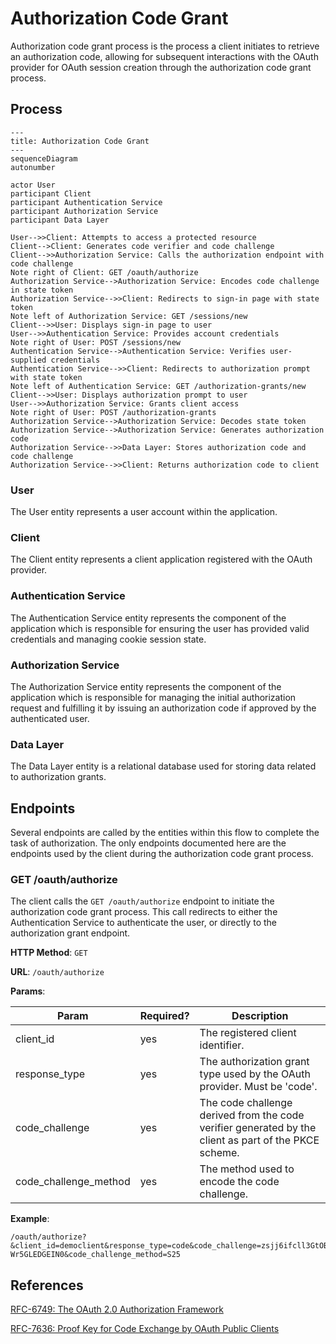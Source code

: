 # Authorization Code Grant

Authorization code grant process is the process a client initiates to retrieve an authorization code,
allowing for subsequent interactions with the OAuth provider for OAuth session creation
through the authorization code grant process.

## Process

```mermaid
---
title: Authorization Code Grant
---
sequenceDiagram
autonumber

actor User
participant Client
participant Authentication Service
participant Authorization Service
participant Data Layer

User-->>Client: Attempts to access a protected resource
Client-->Client: Generates code verifier and code challenge
Client-->>Authorization Service: Calls the authorization endpoint with code challenge
Note right of Client: GET /oauth/authorize
Authorization Service-->Authorization Service: Encodes code challenge in state token
Authorization Service-->>Client: Redirects to sign-in page with state token
Note left of Authorization Service: GET /sessions/new
Client-->>User: Displays sign-in page to user
User-->>Authentication Service: Provides account credentials
Note right of User: POST /sessions/new
Authentication Service-->Authentication Service: Verifies user-supplied credentials
Authentication Service-->>Client: Redirects to authorization prompt with state token
Note left of Authentication Service: GET /authorization-grants/new
Client-->>User: Displays authorization prompt to user
User-->>Authorization Service: Grants client access
Note right of User: POST /authorization-grants
Authorization Service-->Authorization Service: Decodes state token
Authorization Service-->Authorization Service: Generates authorization code
Authorization Service-->>Data Layer: Stores authorization code and code challenge
Authorization Service-->>Client: Returns authorization code to client
```

### User

The User entity represents a user account within the application.

### Client

The Client entity represents a client application registered with the OAuth provider.

### Authentication Service

The Authentication Service entity represents the component of the application which is
responsible for ensuring the user has provided valid credentials and managing cookie
session state.

### Authorization Service

The Authorization Service entity represents the component of the application which is
responsible for managing the initial authorization request and fulfilling it by issuing
an authorization code if approved by the authenticated user.

### Data Layer

The Data Layer entity is a relational database used for storing data related to authorization grants.


## Endpoints

Several endpoints are called by the entities within this flow to complete the task of
authorization. The only endpoints documented here are the endpoints used by the client
during the authorization code grant process.

### GET /oauth/authorize

The client calls the `GET /oauth/authorize` endpoint to initiate the authorization code grant process. This call
redirects to either the Authentication Service to authenticate the user, or directly to the authorization
grant endpoint.

**HTTP Method**: `GET`

**URL**: `/oauth/authorize`

**Params**:

| Param | Required? | Description |
| ----- | --------- | ----------- |
| client_id | yes | The registered client identifier. |
| response_type | yes | The authorization grant type used by the OAuth provider. Must be 'code'. |
| code_challenge | yes | The code challenge derived from the code verifier generated by the client as part of the PKCE scheme. |
| code_challenge_method | yes | The method used to encode the code challenge. |

**Example**:

```
/oauth/authorize?&client_id=democlient&response_type=code&code_challenge=zsjj6ifcll3GtOBMaw38517ZPPHCsD-Wr5GLEDGEIN0&code_challenge_method=S25
```


## References

[RFC-6749: The OAuth 2.0 Authorization Framework](https://www.rfc-editor.org/rfc/rfc6749#section-3.1)

[RFC-7636: Proof Key for Code Exchange by OAuth Public Clients](https://datatracker.ietf.org/doc/html/rfc7636)
